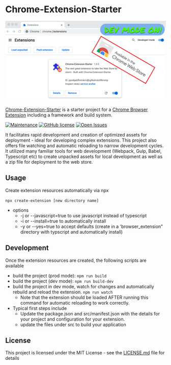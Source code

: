 # Chrome-Extension-Starter

![Social Preview](docs/social_preview2.png)

[Chrome-Extension-Starter](https://github.com/albertpatterson/chrome-extension-starter) is a starter project for a [Chrome Browser Extension](https://developer.chrome.com/docs/extensions/) including a framework and build system.

[![Maintenance](https://img.shields.io/maintenance/yes/2022)](https://github.com/albertpatterson/chrome-extension-starter/graphs/commit-activity) [![GitHub license](https://img.shields.io/github/license/albertpatterson/chrome-extension-starter)](https://github.com/albertpatterson/chrome-extension-starter/blob/master/LICENSE) [![Open Issues](https://img.shields.io/github/issues/albertpatterson/chrome-extension-starter)](https://github.com/albertpatterson/chrome-extension-starter/issues)

It facilitates rapid development and creation of optimized assets for deployment - ideal for developing complex extensions. This project also offers file watching and automatic reloading to narrow development cycles. It utilized many familiar tools for web development (Webpack, Gulp, Babel, Typescript etc) to create unpacked assets for local development as well as a zip file for deployment to the web store.

## Usage

Create extension resources automatically via npx

`npx create-extension [new directory name]`

- options
  - -j or --javascript=true to use javascript instead of typescript
  - -i or --install=true to automatically install
  - -y or --yes=true to accept defaults (create in a 'browser_extension" directory with typscript and automatically install)

## Development

Once the extension resources are created, the following scripts are available

- build the project (prod mode): `npm run build`
- build the project (dev mode): `npm run build-dev`
- build the project in dev mode, watch for changes and automatically rebuild and reload the extension. `npm run watch`
  - Note that the extension should be loaded AFTER running this command for automatic reloading to work correctly.
- Typical first steps include
  - Update the package.json and src/manifest.json with the details for your project and configuration for your extension.
  - update the files under src to build your application

## License

This project is licensed under the MIT License - see the [LICENSE.md](LICENSE) file for details
